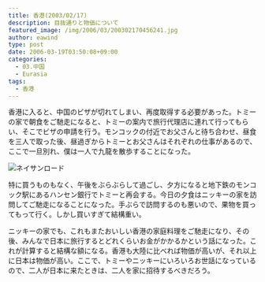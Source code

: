 ```yaml
---
title: 香港(2003/02/17)
description: 目抜通りと物価について
featured_image: /img/2006/03/200302170456241.jpg
author: eawind
type: post
date: 2006-03-19T03:50:08+09:00
categories:
  - 03.中国
  - Eurasia
tags:
  - 香港
---
```

香港に入ると、中国のビザが切れてしまい、再度取得する必要があった。トミーの家で朝食をご馳走になると、トミーの案内で旅行代理店に連れて行ってもらい、そこでビザの申請を行う。モンコックの付近でお父さんと待ち合わせ、昼食を三人で取った後、昼過ぎからトミーとお父さんはそれぞれの仕事があるので、ここで一旦別れ、僕は一人で九龍を散歩することになった。

![ネイサンロード](/img/2006/03/200302170456241.jpg)

特に買うものもなく、午後をぶらぶらして過ごし、夕方になると地下鉄のモンコック駅にあるハンセン銀行でトミーと再会する。今日の夕食はニッキーの家を訪問してご馳走になることになった。手ぶらで訪問するのも悪いので、果物を買ってもって行く。しかし買いすぎて結構重い。

ニッキーの家でも、これもまたおいしい香港の家庭料理をご馳走になり、その後、みんなで日本に旅行するとどれくらいお金がかかるかという話になった。これが計算すると結構な額になる。香港も大陸に比べれば物価が高いが、それ以上に日本は物価が高い。ここで、トミーやニッキーにいろいろお世話になっているので、二人が日本に来たときは、二人を家に招待するべきだろう。